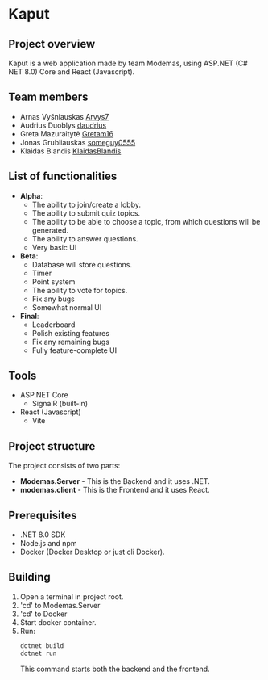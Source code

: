 # Kaput
## Project overview
Kaput is a web application made by team Modemas, using ASP.NET (C# NET 8.0) Core and React (Javascript).

## Team members
* Arnas Vyšniauskas [Arvys7](https://github.com/Arvys7)
* Audrius Duoblys [daudrius](https://github.com/daudrius)
* Greta Mazuraitytė [Gretam16](https://github.com/Gretam16)
* Jonas Grubliauskas [someguy0555](https://github.com/someguy0555)
* Klaidas Blandis [KlaidasBlandis](https://github.com/KlaidasBlandis)

## List of functionalities
* **Alpha**:
    - The ability to join/create a lobby.
    - The ability to submit quiz topics.
    - The ability to be able to choose a topic, from which questions will be generated.
    - The ability to answer questions.
    - Very basic UI
* **Beta**:
    - Database will store questions.
    - Timer
    - Point system
    - The ability to vote for topics.
    - Fix any bugs
    - Somewhat normal UI
* **Final**:
    - Leaderboard
    - Polish existing features
    - Fix any remaining bugs
    - Fully feature-complete UI

## Tools
* ASP.NET Core
    - SignalR (built-in)
* React (Javascript)
    - Vite

## Project structure
The project consists of two parts:
* **Modemas.Server** - This is the Backend and it uses .NET.
* **modemas.client** - This is the Frontend and it uses React.

## Prerequisites
* .NET 8.0 SDK
* Node.js and npm
* Docker (Docker Desktop or just cli Docker).

## Building
1. Open a terminal in project root.
2. 'cd' to Modemas.Server
3. 'cd' to Docker
4. Start docker container.
3. Run:
    ```bash
    dotnet build
    dotnet run
    ```
    This command starts both the backend and the frontend.
